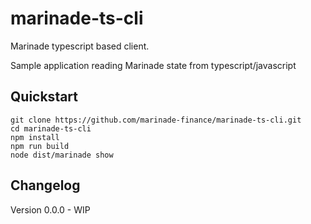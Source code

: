 # marinade-ts-cli
Marinade typescript based client.

Sample application reading Marinade state from typescript/javascript

## Quickstart

```
git clone https://github.com/marinade-finance/marinade-ts-cli.git
cd marinade-ts-cli
npm install
npm run build
node dist/marinade show
```

## Changelog
Version 0.0.0 - WIP
